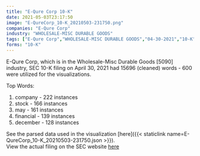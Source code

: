 ```yaml
---
title: "E-Qure Corp 10-K"
date: 2021-05-03T23:17:50
image: "E-QureCorp_10-K_20210503-231750.png"
companies: "E-Qure Corp"
industry: "WHOLESALE-MISC DURABLE GOODS"
tags: ["E-Qure Corp","WHOLESALE-MISC DURABLE GOODS","04-30-2021","10-K"]
forms: "10-K"
---
```

E-Qure Corp, which is in the Wholesale-Misc Durable Goods [5090] industry, SEC 10-K filing on April 30, 2021 had 15696 (cleaned) words - 600 were utilized for the visualizations.

Top Words:
1. company - 222 instances
2. stock - 166 instances
3. may - 161 instances
4. financial - 139 instances
5. december - 128 instances


See the parsed data used in the visualization [here]({{< staticlink name=E-QureCorp_10-K_20210503-231750.json >}}).  
View the actual filing on the SEC website [here](https://www.sec.gov/Archives/edgar/data/1563536/0001493152-21-010135.txt)